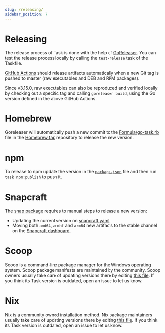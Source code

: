 ```yaml
---
slug: /releasing/
sidebar_position: 7
---
```


# Releasing

The release process of Task is done with the help of
[GoReleaser][goreleaser]. You can test the release process locally by calling
the `test-release` task of the Taskfile.

[GitHub Actions](https://github.com/go-task/task/actions) should release
artifacts automatically when a new Git tag is pushed to master
(raw executables and DEB and RPM packages).

Since v3.15.0, raw executables can also be reproduced and verified locally by
checking out a specific tag and calling `goreleaser build`, using the Go version
defined in the above GitHub Actions.

# Homebrew

Goreleaser will automatically push a new commit to the
[Formula/go-task.rb][gotaskrb] file in the [Homebrew tap][homebrewtap]
repository to release the new version.

# npm

To release to npm update the version in the [`package.json`][packagejson] file
and then run `task npm:publish` to push it.

# Snapcraft

The [snap package][snappackage] requires to manual steps to release a new
version:

* Updating the current version on [snapcraft.yaml][snapcraftyaml].
* Moving both `amd64`, `armhf` and `arm64` new artifacts to the stable channel on
the [Snapcraft dashboard][snapcraftdashboard].

# Scoop

Scoop is a command-line package manager for the Windows operating system.
Scoop package manifests are maintained by the community.
Scoop owners usually take care of updating versions there by editing [this file](https://github.com/lukesampson/scoop-extras/blob/master/bucket/task.json).
If you think its Task version is outdated, open an issue to let us know.

# Nix

Nix is a community owned installation method. Nix package maintainers usually take care
of updating versions there by editing
[this file](https://github.com/NixOS/nixpkgs/blob/nixos-unstable/pkgs/development/tools/go-task/default.nix).
If you think its Task version is outdated, open an issue to let us know.

[goreleaser]: https://goreleaser.com/
[homebrewtap]: https://github.com/go-task/homebrew-tap
[gotaskrb]: https://github.com/go-task/homebrew-tap/blob/master/Formula/go-task.rb
[packagejson]: https://github.com/go-task/task/blob/master/package.json#L3
[snappackage]: https://github.com/go-task/snap
[snapcraftyaml]: https://github.com/go-task/snap/blob/master/snap/snapcraft.yaml#L2
[snapcraftdashboard]: https://snapcraft.io/task/releases
